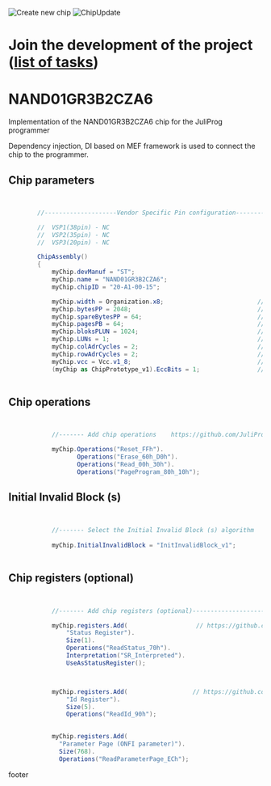 ![Create new chip](https://github.com/JuliProg/NAND01GR3B2CZA6/workflows/Create%20new%20chip/badge.svg?event=repository_dispatch)
![ChipUpdate](https://github.com/JuliProg/NAND01GR3B2CZA6/workflows/ChipUpdate/badge.svg)
# Join the development of the project ([list of tasks](https://github.com/users/JuliProg/projects/1))


# NAND01GR3B2CZA6
Implementation of the NAND01GR3B2CZA6 chip for the JuliProg programmer

Dependency injection, DI based on MEF framework is used to connect the chip to the programmer.

<section class = "listing">

# Chip parameters
```c#


        //--------------------Vendor Specific Pin configuration---------------------------

        //  VSP1(38pin) - NC    
        //  VSP2(35pin) - NC
        //  VSP3(20pin) - NC

        ChipAssembly()
        {
            myChip.devManuf = "ST";
            myChip.name = "NAND01GR3B2CZA6";
            myChip.chipID = "20-A1-00-15";                                 // device ID 

            myChip.width = Organization.x8;                          // chip width (x8 or x16)
            myChip.bytesPP = 2048;                                   // page size in bytes
            myChip.spareBytesPP = 64;                                // size Spare Area in bytes
            myChip.pagesPB = 64;                                     // the number of pages per block 
            myChip.bloksPLUN = 1024;                                 // number of blocks in CE 
            myChip.LUNs = 1;                                         // the amount of CE in the chip
            myChip.colAdrCycles = 2;                                 // cycles for column addressing
            myChip.rowAdrCycles = 2;                                 // cycles for row addressing 
            myChip.vcc = Vcc.v1_8;                                   // supply voltage
            (myChip as ChipPrototype_v1).EccBits = 1;                // required Ecc bits for each 512 bytes
             
```
# Chip operations
```c#


            //------- Add chip operations    https://github.com/JuliProg/Wiki#command-set----------------------------------------------------

            myChip.Operations("Reset_FFh").
                   Operations("Erase_60h_D0h").
                   Operations("Read_00h_30h").
                   Operations("PageProgram_80h_10h");

```
# Initial Invalid Block (s)
```c#

            
            //------- Select the Initial Invalid Block (s) algorithm    https://github.com/JuliProg/Wiki/wiki/Initiate-Invalid-Block-----------
                
            myChip.InitialInvalidBlock = "InitInvalidBlock_v1";
                
```
# Chip registers (optional)
```c#


            //------- Add chip registers (optional)----------------------------------------------------

            myChip.registers.Add(                   // https://github.com/JuliProg/Wiki/wiki/StatusRegister
                "Status Register").
                Size(1).
                Operations("ReadStatus_70h").
                Interpretation("SR_Interpreted").
                UseAsStatusRegister();



            myChip.registers.Add(                  // https://github.com/JuliProg/Wiki/wiki/ID-Register
                "Id Register").     
                Size(5).
                Operations("ReadId_90h");
            

            myChip.registers.Add(
              "Parameter Page (ONFI parameter)").
              Size(768).
              Operations("ReadParameterPage_ECh");

```
</section>




















footer

